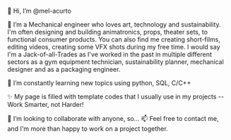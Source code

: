 👋 Hi, I’m @mel-acurto

👀 I’m a Mechanical engineer who loves art, technology and sustainability. I'm often designing and building animatronics, props, theater sets, to functional consumer products. You can also find me creating short-films, editing videos, creating some VFX shots during my free time. I would say I'm a Jack-of-all-Trades as I've worked in the past in multiple different sectors as a gym equipment technician, sustainability planner, mechanical designer and as a packaging engineer. 


🌱 I’m constantly learning new topics using python, SQL, C/C++

✨ My page is filled with template codes that I usually use in my projects -- Work Smarter, not Harder!

💞️ I’m looking to collaborate with anyone, so...
📫 Feel free to contact me, and I'm more than happy to work on a project together. 

<!---
mel-acurto/mel-acurto is a ✨ special ✨ repository because its `README.md` (this file) appears on your GitHub profile.
You can click the Preview link to take a look at your changes.
--->
